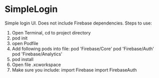 # SimpleLogin
Simple login UI.  Does not include Firebase dependencies.
Steps to use:
1. Open Terminal, cd to project directory
2. pod init
3. open Podfile
4. Add following pods into file:
pod 'Firebase/Core'
pod 'Firebase/Auth'
pod 'Firebase/Analytics'
5. pod install
6. Open file .xcworkspace
7. Make sure you include:
import Firebase
import FirebaseAuth
